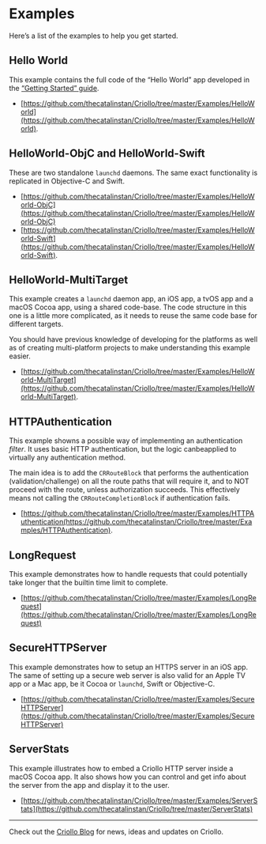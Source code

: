 # Examples

Here’s a list of the examples to help you get started.

## Hello World

This example contains the full code of the “Hello World” app developed in the [“Getting Started” guide](https://github.com/thecatalinstan/Criollo/wiki/Getting-Started).

- [https://github.com/thecatalinstan/Criollo/tree/master/Examples/HelloWorld](https://github.com/thecatalinstan/Criollo/tree/master/Examples/HelloWorld). 

## HelloWorld-ObjC and HelloWorld-Swift

These are two standalone `launchd` daemons. The same exact functionality is replicated in Objective-C and Swift.

- [https://github.com/thecatalinstan/Criollo/tree/master/Examples/HelloWorld-ObjC](https://github.com/thecatalinstan/Criollo/tree/master/Examples/HelloWorld-ObjC)
- [https://github.com/thecatalinstan/Criollo/tree/master/Examples/HelloWorld-Swift](https://github.com/thecatalinstan/Criollo/tree/master/Examples/HelloWorld-Swift). 

## HelloWorld-MultiTarget

This example creates a `launchd` daemon app, an iOS app, a tvOS app and a macOS Cocoa app, using a shared code-base. The code structure in this one is a little more complicated, as it needs to reuse the same code base for different targets.

You should have previous knowledge of developing for the platforms as well as of creating multi-platform projects to make understanding this example easier.

- [https://github.com/thecatalinstan/Criollo/tree/master/Examples/HelloWorld-MultiTarget](https://github.com/thecatalinstan/Criollo/tree/master/Examples/HelloWorld-MultiTarget).

## HTTPAuthentication

This example showns a possible way of implementing an authentication _filter_. It uses basic HTTP authentication, but
the logic canbeapplied to virtually any authentication method.

The main idea is to add the `CRRouteBlock` that performs the authentication (validation/challenge) on all the route paths that will require it, and to NOT proceed with the route, unless authorization succeeds. This effectively means not calling the `CRRouteCompletionBlock` if authentication fails.

- [https://github.com/thecatalinstan/Criollo/tree/master/Examples/HTTPAuthentication(https://github.com/thecatalinstan/Criollo/tree/master/Examples/HTTPAuthentication).


## LongRequest

This example demonstrates how to handle requests that could potentially take longer that the builtin time limit to complete.

- [https://github.com/thecatalinstan/Criollo/tree/master/Examples/LongRequest](https://github.com/thecatalinstan/Criollo/tree/master/Examples/LongRequest)

## SecureHTTPServer

This example demonstrates how to setup an HTTPS server in an iOS app. The same of setting up a secure web server is also valid for an Apple TV app or  a Mac app, be it Cocoa or `launchd`, Swift or Objective-C.

- [https://github.com/thecatalinstan/Criollo/tree/master/Examples/SecureHTTPServer](https://github.com/thecatalinstan/Criollo/tree/master/Examples/SecureHTTPServer)

## ServerStats

This example illustrates how to embed a Criollo HTTP server inside a macOS Cocoa app. It also shows how you can control and get info about the server from the app and display it to the user.

- [https://github.com/thecatalinstan/Criollo/tree/master/Examples/ServerStats](https://github.com/thecatalinstan/Criollo/tree/master/ServerStats)

---

Check out the [Criollo Blog](https://criollo.io/blog) for news, ideas and updates on Criollo.
